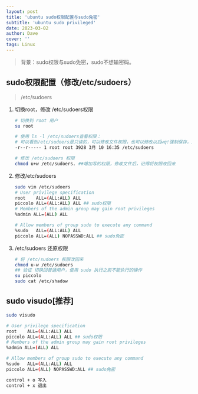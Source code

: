 ```yaml
---
layout: post
title: 'ubuntu sudo权限配置与sudo免密'
subtitle: 'ubuntu sudo privileged'
date: 2023-03-02
author: Dave
cover: ''
tags: Linux
---
```


> 背景：sudo权限与sudo免密，sudo不想输密码。

## sudo权限配置（修改/etc/sudoers）

> /etc/sudoers

1. 切换root，修改 /etc/sudoers权限

   ```bash
   # 切换到 root 用户
   su root
   
   # 使用 ls -l /etc/sudoers查看权限：
   # 可以看到/etc/sudoers是只读的，可以修改文件权限，也可以修改以后wq!强制保存，这里使用前者
   -r--r----- 1 root root 3928 3月 10 16:35 /etc/sudoers
   
   # 修改 /etc/sudoers 权限
   chmod u+w /etc/sudoers. ##增加写的权限，修改文件后，记得将权限改回来
   ```

2. 修改/etc/sudoers

   ```bash
   sudo vim /etc/sudoers
   # User privilege specification
   root    ALL=(ALL:ALL) ALL
   piccolo ALL=(ALL:ALL) ALL ## sudo权限
   # Members of the admin group may gain root privileges
   %admin ALL=(ALL) ALL
   
   # Allow members of group sudo to execute any command
   %sudo   ALL=(ALL:ALL) ALL
   piccolo ALL=(ALL) NOPASSWD:ALL ## sudo免密
   ```

3. /etc/sudoers 还原权限

   ```bash
   # 将 /etc/sudoers 权限改回来
   chmod u-w /etc/sudoers
   ## 验证 切换回普通用户，使用 sudo 执行之前不能执行的操作
   su piccolo
   sudo cat /etc/shadow
   ```

## sudo visudo[推荐]

```bash
sudo visudo

# User privilege specification
root    ALL=(ALL:ALL) ALL
piccolo ALL=(ALL:ALL) ALL ## sudo权限
# Members of the admin group may gain root privileges
%admin ALL=(ALL) ALL

# Allow members of group sudo to execute any command
%sudo   ALL=(ALL:ALL) ALL
piccolo ALL=(ALL) NOPASSWD:ALL ## sudo免密

control + o 写入
control + x 退出
```

